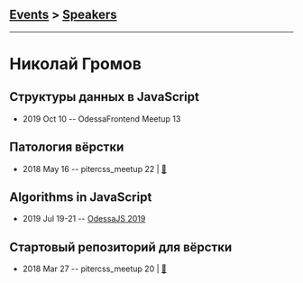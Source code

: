 ## [Events](../README.md) > [Speakers](../speakers.md)
---

# Николай Громов

## Структуры данных в JavaScript
- 2019 Oct 10 -- OdessaFrontend Meetup 13    
## Патология вёрстки
- 2018 May 16 -- pitercss_meetup 22  | [:notebook:](https://pitercss.ru/22/pres/coder-diseases/)  
## Algorithms in JavaScript
- 2019 Jul 19-21 -- [OdessaJS 2019](https://www.youtube.com/watch?v=-WCbhzfAYCA)    
## Стартовый репозиторий для вёрстки
- 2018 Mar 27 -- pitercss_meetup 20  | [:notebook:](https://pitercss.ru/20/pres/speed-up/)  

